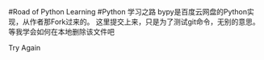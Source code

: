 #Road of Python Learning
#Python 学习之路
bypy是百度云网盘的Python实现，从作者那Fork过来的。
这里提交上来，只是为了测试git命令，无别的意思。
等我学会如何在本地删除该文件吧

Try Again
